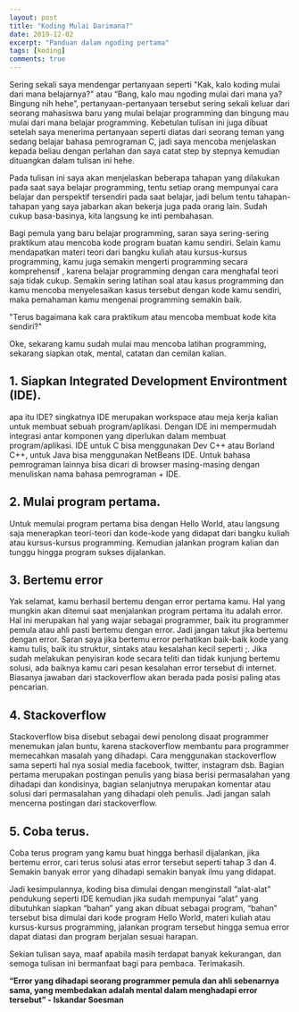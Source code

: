 ```yaml
---
layout: post
title: "Koding Mulai Darimana?"
date: 2019-12-02
excerpt: "Panduan dalam ngoding pertama"
tags: [koding]
comments: true
---
```



Sering sekali saya mendengar pertanyaan  seperti "Kak, kalo koding mulai dari mana belajarnya?" atau “Bang, kalo mau ngoding mulai dari mana ya? Bingung nih hehe”, pertanyaan-pertanyaan tersebut sering sekali keluar dari seorang mahasiswa baru yang mulai belajar programming dan bingung mau mulai dari mana belajar programming. Kebetulan tulisan ini juga dibuat setelah saya menerima pertanyaan seperti diatas dari seorang teman yang sedang belajar bahasa pemrograman C, jadi saya mencoba menjelaskan kepada beliau dengan perlahan dan saya catat step by stepnya kemudian dituangkan dalam tulisan ini hehe.

Pada tulisan ini saya akan menjelaskan beberapa tahapan yang dilakukan pada saat saya belajar programming, tentu setiap orang mempunyai cara belajar dan perspektif tersendiri pada saat belajar, jadi belum tentu tahapan-tahapan yang saya jabarkan akan bekerja juga pada orang lain. Sudah cukup basa-basinya, kita langsung ke inti pembahasan.

Bagi pemula yang baru belajar programming, saran saya sering-sering praktikum atau mencoba kode program buatan kamu sendiri. Selain kamu mendapatkan materi teori dari bangku kuliah atau kursus-kursus programming, kamu juga semakin mengerti programming secara komprehensif , karena belajar programming dengan cara menghafal teori saja tidak cukup. Semakin sering latihan soal atau kasus programming dan kamu mencoba menyelesaikan kasus tersebut dengan kode kamu sendiri, maka pemahaman kamu mengenai programming semakin baik.

"Terus bagaimana kak cara praktikum atau mencoba membuat kode kita sendiri?"

Oke, sekarang kamu sudah mulai mau mencoba latihan programming, sekarang siapkan otak, mental, catatan dan cemilan kalian.
 
## 1. Siapkan Integrated Development Environtment (IDE).
apa itu IDE? singkatnya IDE merupakan workspace atau meja kerja kalian untuk membuat sebuah program/aplikasi. Dengan IDE ini mempermudah integrasi antar komponen yang diperlukan dalam membuat program/aplikasi.
IDE untuk C bisa menggunakan Dev C++ atau Borland C++, untuk Java bisa menggunakan NetBeans IDE. Untuk bahasa pemrograman lainnya bisa dicari di browser masing-masing dengan menuliskan nama bahasa pemrograman + IDE.

## 2. Mulai program pertama.
Untuk memulai program pertama bisa dengan Hello World, atau langsung saja menerapkan teori-teori dan kode-kode yang didapat dari bangku kuliah atau kursus-kursus programming. Kemudian jalankan program kalian dan tunggu hingga program sukses dijalankan.

## 3. Bertemu error
Yak selamat, kamu berhasil bertemu dengan error pertama kamu. Hal yang mungkin akan ditemui saat menjalankan program pertama itu adalah error. Hal ini merupakan hal yang wajar sebagai programmer, baik itu programmer pemula atau ahli pasti bertemu dengan error. Jadi jangan takut jika bertemu dengan error. Saran saya jika bertemu error perhatikan baik-baik kode yang kamu tulis, baik itu struktur, sintaks atau kesalahan kecil seperti ;. Jika sudah melakukan penyisiran kode secara teliti dan tidak kunjung bertemu solusi, ada baiknya kamu cari pesan kesalahan error tersebut di internet. Biasanya jawaban dari stackoverflow akan berada pada posisi paling atas pencarian.

## 4. Stackoverflow
Stackoverflow bisa disebut sebagai dewi penolong disaat programmer menemukan jalan buntu, karena stackoverflow membantu para programmer memecahkan masalah yang dihadapi. Cara menggunakan stackoverflow sama seperti hal nya sosial media facebook, twitter, instagram dsb. Bagian pertama merupakan postingan penulis yang biasa berisi permasalahan yang dihadapi dan kondisinya, bagian selanjutnya merupakan komentar atau solusi dari  permasalahan yang dihadapi oleh penulis. Jadi jangan salah mencerna postingan dari stackoverflow.

## 5. Coba terus.
Coba terus program yang kamu buat hingga berhasil dijalankan, jika bertemu error, cari terus solusi atas error tersebut seperti tahap 3 dan 4. Semakin banyak error yang dihadapi semakin banyak ilmu yang didapat.

Jadi kesimpulannya, koding bisa dimulai dengan menginstall “alat-alat” pendukung seperti IDE kemudian jika sudah mempunyai “alat” yang dibutuhkan siapkan “bahan” yang akan dibuat sebagai program, “bahan” tersebut bisa dimulai dari kode program Hello World, materi kuliah atau kursus-kursus programming, jalankan program tersebut hingga semua error dapat diatasi dan program berjalan sesuai harapan. 

Sekian tulisan saya, maaf apabila masih terdapat banyak kekurangan, dan semoga tulisan ini bermanfaat bagi para pembaca. Terimakasih.


**“Error yang dihadapi seorang programmer pemula dan ahli sebenarnya sama, yang membedakan adalah mental dalam menghadapi error tersebut” - Iskandar Soesman**
